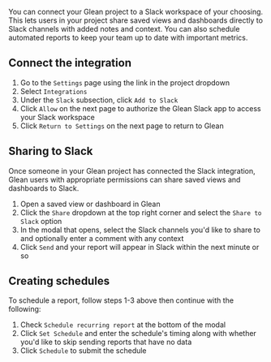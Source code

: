 You can connect your Glean project to a Slack workspace of your choosing. This lets users in your project
share saved views and dashboards directly to Slack channels with added notes and context. You can also schedule
automated reports to keep your team up to date with important metrics.

## Connect the integration

1. Go to the `Settings` page using the link in the project dropdown
2. Select `Integrations`
3. Under the `Slack` subsection, click `Add to Slack`
4. Click `Allow` on the next page to authorize the Glean Slack app to access your Slack workspace
5. Click `Return to Settings` on the next page to return to Glean

## Sharing to Slack

Once someone in your Glean project has connected the Slack integration, Glean users with appropriate permissions
can share saved views and dashboards to Slack.

1. Open a saved view or dashboard in Glean
2. Click the `Share` dropdown at the top right corner and select the `Share to Slack` option
3. In the modal that opens, select the Slack channels you'd like to share to and optionally enter a comment with any context
4. Click `Send` and your report will appear in Slack within the next minute or so

## Creating schedules

To schedule a report, follow steps 1-3 above then continue with the following:

1. Check `Schedule recurring report` at the bottom of the modal
2. Click `Set Schedule` and enter the schedule's timing along with whether you'd like to skip sending reports that have no data
3. Click `Schedule` to submit the schedule
